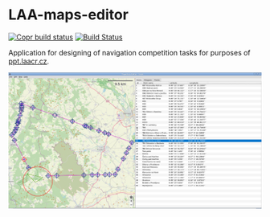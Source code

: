 # LAA-maps-editor


[![Copr build status](https://copr.fedorainfracloud.org/coprs/jmlich/laa/package/editor/status_image/last_build.png)](https://copr.fedorainfracloud.org/coprs/jmlich/laa/package/editor/)
[![Build Status](https://travis-ci.org/DCGM/LAA-maps-editor.svg?branch=master)](https://travis-ci.org/DCGM/LAA-maps-editor)

Application for designing of navigation competition tasks for purposes of [ppt.laacr.cz](http://ppt.laacr.cz).

![](docs/screenshot.jpg)
